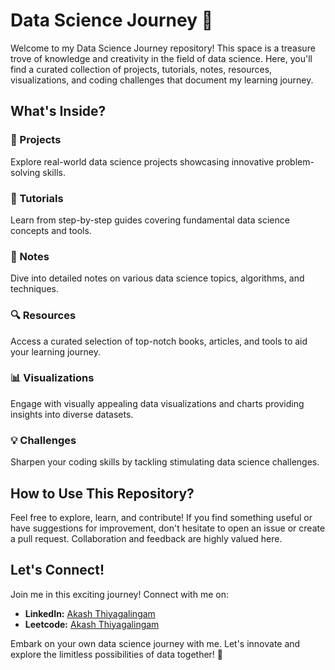 # Data Science Journey 🚀

Welcome to my Data Science Journey repository! This space is a treasure trove of knowledge and creativity in the field of data science. Here, you'll find a curated collection of projects, tutorials, notes, resources, visualizations, and coding challenges that document my learning journey. 

## What's Inside?

### 🌱 Projects
Explore real-world data science projects showcasing innovative problem-solving skills.

### 📘 Tutorials
Learn from step-by-step guides covering fundamental data science concepts and tools.

### 📝 Notes
Dive into detailed notes on various data science topics, algorithms, and techniques.

### 🔍 Resources
Access a curated selection of top-notch books, articles, and tools to aid your learning journey.

### 📊 Visualizations
Engage with visually appealing data visualizations and charts providing insights into diverse datasets.

### 💡 Challenges
Sharpen your coding skills by tackling stimulating data science challenges.

## How to Use This Repository?

Feel free to explore, learn, and contribute! If you find something useful or have suggestions for improvement, don't hesitate to open an issue or create a pull request. Collaboration and feedback are highly valued here.

## Let's Connect!

Join me in this exciting journey! Connect with me on:

- **LinkedIn:** [Akash Thiyagalingam](https://www.linkedin.com/in/akash-thiyagalingam)
- **Leetcode:** [Akash Thiyagalingam](https://leetcode.com/mthiyagalingamakash/)

Embark on your own data science journey with me. Let's innovate and explore the limitless possibilities of data together! 🌟
